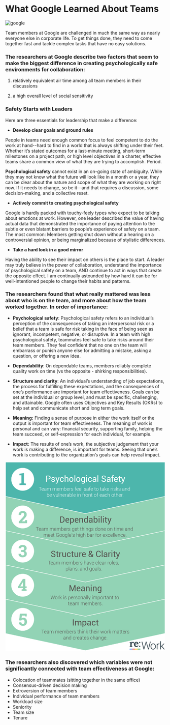 # What Google Learned About Teams

![google](https://www.peterfisk.com/wp-content/uploads/2019/11/How-To-Create-High-Performing-Teams2.png)

Team members at Google are challenged in much the same way as nearly everyone else in corporate life. To get things done, they need to come together fast and tackle complex tasks that have no easy solutions.


### The researchers at Google describe two factors that seem to make the biggest difference in creating psychologically safe environments for collaboration: 

1. relatively equivalent air time among all team members in their discussions

2. a high overall level of social sensitivity 


### Safety Starts with Leaders
Here are three essentials for leadership that make a difference:

* **Develop clear goals and ground rules**

People in teams need enough common focus to feel competent to do the work at hand--hard to find in a world that is always shifting under their feet. Whether it’s stated outcomes for a last-minute meeting, short-term milestones on a project path, or high level objectives in a charter, effective teams share a common view of what they are trying to accomplish. Period. 

**Psychological safety** cannot exist in an on-going state of ambiguity. While they may not know what the future will look like in a month or a year, they can be clear about the nature and scope of what they are working on right now. If it needs to change, so be it—and that requires a discussion, some decision-making, and a collective reset. 


* **Actively commit to creating psychological safety**

Google is hardly packed with touchy-feely types who expect to be talking about emotions at work. However, one leader described the value of having actual data that demonstrated the importance of paying attention to the subtle or even blatant barriers to people’s experience of safety on a team. The most common: Members getting shut down without a hearing on a controversial opinion, or being marginalized because of stylistic differences. 


* **Take a hard look in a good mirror**

Having the ability to see their impact on others is the place to start. A leader may truly believe in the power of collaboration, understand the importance of psychological safety on a team, AND continue to act in ways that create the opposite effect. I am continually astounded by how hard it can be for well-intentioned people to change their habits and patterns.


### The researchers found that what really mattered was less about who is on the team, and more about how the team worked together. In order of importance:

* **Psychological safety**: Psychological safety refers to an individual’s perception of the consequences of taking an interpersonal risk or a belief that a team is safe for risk taking in the face of being seen as ignorant, incompetent, negative, or disruptive. In a team with high psychological safety, teammates feel safe to take risks around their team members. They feel confident that no one on the team will embarrass or punish anyone else for admitting a mistake, asking a question, or offering a new idea.

* **Dependability**: On dependable teams, members reliably complete quality work on time (vs the opposite - shirking responsibilities).

* **Structure and clarity**: An individual’s understanding of job expectations, the process for fulfilling these expectations, and the consequences of one’s performance are important for team effectiveness. Goals can be set at the individual or group level, and must be specific, challenging, and attainable. Google often uses Objectives and Key Results (OKRs) to help set and communicate short and long term goals.

* **Meaning:** Finding a sense of purpose in either the work itself or the output is important for team effectiveness. The meaning of work is personal and can vary: financial security, supporting family, helping the team succeed, or self-expression for each individual, for example.

* **Impact:** The results of one’s work, the subjective judgement that your work is making a difference, is important for teams. Seeing that one’s work is contributing to the organization’s goals can help reveal impact.

![impactes](impactes.png)

### The researchers also discovered which variables were not significantly connected with team effectiveness at Google:

* Colocation of teammates (sitting together in the same office)
* Consensus-driven decision making
* Extroversion of team members
* Individual performance of team members
* Workload size
* Seniority
* Team size
* Tenure




